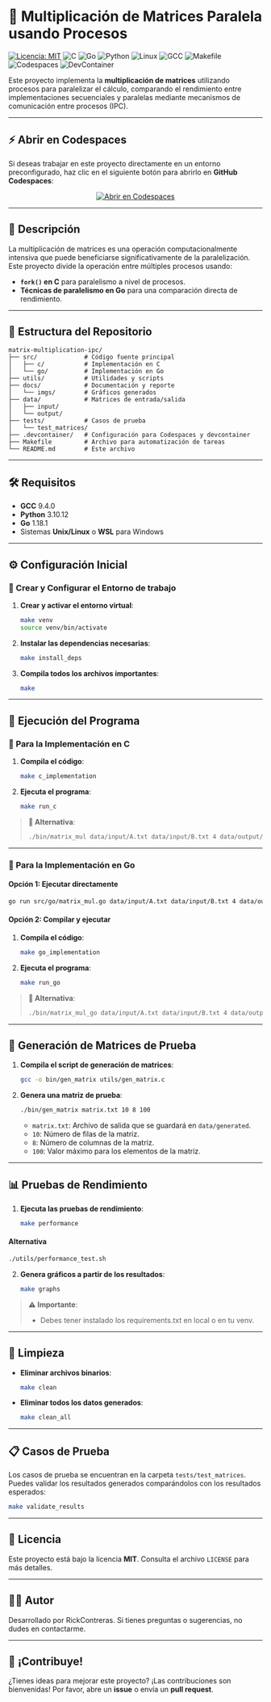 # 🚀 Multiplicación de Matrices Paralela usando Procesos

[![Licencia: MIT](https://img.shields.io/badge/Licencia-MIT-blue.svg)](https://opensource.org/licenses/MIT)
![C](https://img.shields.io/badge/C-11-00599C?logo=c&logoColor=white)
![Go](https://img.shields.io/badge/Go-1.18-00ADD8?logo=go&logoColor=white)
![Python](https://img.shields.io/badge/Python-3.10-3776AB?logo=python&logoColor=white)
![Linux](https://img.shields.io/badge/Linux-Compatible-FCC624?logo=linux&logoColor=black)
![GCC](https://img.shields.io/badge/GCC-9.4.0-4EAA25?logo=gnu&logoColor=white)
![Makefile](https://img.shields.io/badge/Makefile-Automation-064F8C?logo=gnu&logoColor=white)
![Codespaces](https://img.shields.io/badge/Codespaces-Enabled-blue?logo=github)
![DevContainer](https://img.shields.io/badge/DevContainer-Enabled-blue?logo=visualstudiocode)

Este proyecto implementa la **multiplicación de matrices** utilizando procesos para paralelizar el cálculo, comparando el rendimiento entre implementaciones secuenciales y paralelas mediante mecanismos de comunicación entre procesos (IPC).

---

## ⚡ Abrir en Codespaces

Si deseas trabajar en este proyecto directamente en un entorno preconfigurado, haz clic en el siguiente botón para abrirlo en **GitHub Codespaces**:

<div align="center">

[![Abrir en Codespaces](https://github.com/codespaces/badge.svg)](https://github.com/codespaces/new?template_repository=RickContreras/matrix-multiplication-ipc)

</div>

---

## 📖 Descripción

La multiplicación de matrices es una operación computacionalmente intensiva que puede beneficiarse significativamente de la paralelización. Este proyecto divide la operación entre múltiples procesos usando:
- **`fork()` en C** para paralelismo a nivel de procesos.
- **Técnicas de paralelismo en Go** para una comparación directa de rendimiento.

---

## 📂 Estructura del Repositorio

```plaintext
matrix-multiplication-ipc/
├── src/             # Código fuente principal
│   ├── c/           # Implementación en C
│   └── go/          # Implementación en Go
├── utils/           # Utilidades y scripts
├── docs/            # Documentación y reporte
│   └── imgs/        # Gráficos generados
├── data/            # Matrices de entrada/salida
│   ├── input/
│   └── output/
├── tests/           # Casos de prueba
│   └── test_matrices/
├── .devcontainer/   # Configuración para Codespaces y devcontainer
├── Makefile         # Archivo para automatización de tareas
└── README.md        # Este archivo
```

---

## 🛠️ Requisitos

- **GCC** 9.4.0
- **Python** 3.10.12
- **Go** 1.18.1
- Sistemas **Unix/Linux** o **WSL** para Windows

---

## ⚙️ Configuración Inicial

### 🔹 Crear y Configurar el Entorno de trabajo

1. **Crear y activar el entorno virtual**:
   ```bash
   make venv
   source venv/bin/activate
   ```

2. **Instalar las dependencias necesarias**:
   ```bash
   make install_deps
   ```

3. **Compila todos los archivos importantes**:
   ```bash
   make
   ```

---

## 🚀 Ejecución del Programa

### 🔹 Para la Implementación en C

1. **Compila el código**:
   ```bash
   make c_implementation
   ```

2. **Ejecuta el programa**:
   ```bash
   make run_c
   ```

> **🔔 Alternativa**:
> ```bash  
> ./bin/matrix_mul data/input/A.txt data/input/B.txt 4 data/output/C.txt
> ```

---

### 🔹 Para la Implementación en Go

#### Opción 1: Ejecutar directamente

   ```bash
   go run src/go/matrix_mul.go data/input/A.txt data/input/B.txt 4 data/output/C.txt
   ```

#### Opción 2: Compilar y ejecutar

1. **Compila el código**:
   ```bash
   make go_implementation
   ```

2. **Ejecuta el programa**:
   ```bash
   make run_go 
   ```


> **🔔 Alternativa**:
> ```bash  
> ./bin/matrix_mul_go data/input/A.txt data/input/B.txt 4 data/output/C.txt 
> ```

---

## 🧪 Generación de Matrices de Prueba

1. **Compila el script de generación de matrices**:
   ```bash
   gcc -o bin/gen_matrix utils/gen_matrix.c
   ```

2. **Genera una matriz de prueba**:
   ```bash
   ./bin/gen_matrix matrix.txt 10 8 100
   ```
   - `matrix.txt`: Archivo de salida que se guardará en `data/generated`.
   - `10`: Número de filas de la matriz.
   - `8`: Número de columnas de la matriz.
   - `100`: Valor máximo para los elementos de la matriz.

---

## 📊 Pruebas de Rendimiento

1. **Ejecuta las pruebas de rendimiento**:
   ```bash
   make performance
   ```

#### Alternativa

```bash
./utils/performance_test.sh
```

2. **Genera gráficos a partir de los resultados**:
   ```bash
   make graphs
   ```

> **⚠️ Importante**:
> * Debes tener instalado los requirements.txt en local o en tu venv.

---

## 🧹 Limpieza

- **Eliminar archivos binarios**:
  ```bash
  make clean
  ```

- **Eliminar todos los datos generados**:
  ```bash
  make clean_all
  ```

---

## 📋 Casos de Prueba

Los casos de prueba se encuentran en la carpeta `tests/test_matrices`. Puedes validar los resultados generados comparándolos con los resultados esperados:

```bash
make validate_results
```

---

## 📜 Licencia

Este proyecto está bajo la licencia **MIT**. Consulta el archivo `LICENSE` para más detalles.

---

## 👨‍💻 Autor

Desarrollado por RickContreras. Si tienes preguntas o sugerencias, no dudes en contactarme.

---

## 🌟 ¡Contribuye!

¿Tienes ideas para mejorar este proyecto? ¡Las contribuciones son bienvenidas! Por favor, abre un **issue** o envía un **pull request**.